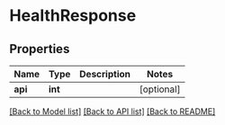 # HealthResponse

## Properties
Name | Type | Description | Notes
------------ | ------------- | ------------- | -------------
**api** | **int** |  | [optional] 

[[Back to Model list]](../README.md#documentation-for-models) [[Back to API list]](../README.md#documentation-for-api-endpoints) [[Back to README]](../README.md)


